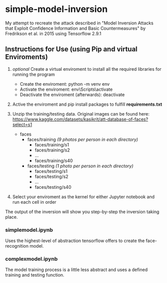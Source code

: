 # simple-model-inversion
My attempt to recreate the attack described in "Model Inversion Attacks that Exploit Confidence Information and Basic Countermeasures" by Fredrikson et al. in 2015 using Tensorflow 2.9.1

## Instructions for Use (using Pip and virtual Enviroments)
1. *optional* Create a virtual enviroment to install all the required libraries for running the program
    * Create the enviroment: python -m venv env
    * Activate the enviroment: env\Scripts\activate
    * Deactivate the enviroment (afterwards): deactivate
2. Active the enviroment and pip install packages to fulfill **requirements.txt**
3. Unzip the training/testing data. Original images can be found here: https://www.kaggle.com/datasets/kasikrit/att-database-of-faces?select=s1
   * faces
      * faces/training *(9 photos per person in each directory)*
          * faces/training/s1
          * faces/training/s2
          * ...
          * faces/training/s40
      * faces/testing *(1 photo per person in each directory)*
          * faces/testing/s1
          * faces/testing/s2
          * ...
          * faces/testing/s40

5. Select your enviroment as the kernel for either Jupyter notebook and run each cell in order

The output of the inversion will show you step-by-step the inversion taking place.


### simplemodel.ipynb
Uses the highest-level of abstraction tensorflow offers to create the face-recognition model.

### complexmodel.ipynb
The model training process is a little less abstract and uses a defined training and testing function.
